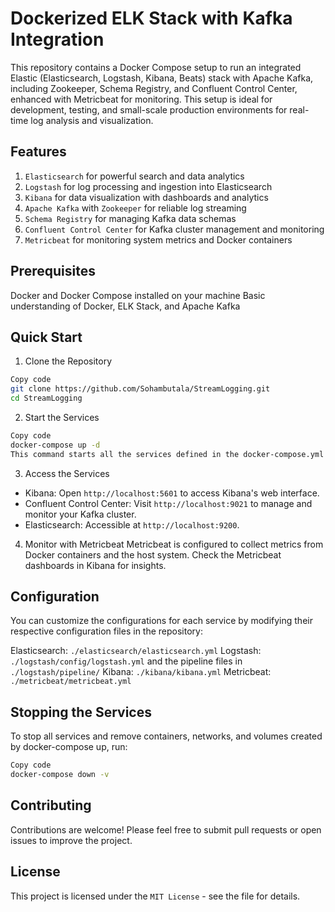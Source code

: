 # Dockerized ELK Stack with Kafka Integration
This repository contains a Docker Compose setup to run an integrated Elastic (Elasticsearch, Logstash, Kibana, Beats) stack with Apache Kafka, including Zookeeper, Schema Registry, and Confluent Control Center, enhanced with Metricbeat for monitoring. This setup is ideal for development, testing, and small-scale production environments for real-time log analysis and visualization.

## Features
1. `Elasticsearch` for powerful search and data analytics
2. `Logstash` for log processing and ingestion into Elasticsearch
3. `Kibana` for data visualization with dashboards and analytics
4. `Apache Kafka` with `Zookeeper` for reliable log streaming
5. `Schema Registry` for managing Kafka data schemas
6. `Confluent Control Center` for Kafka cluster management and monitoring
7. `Metricbeat` for monitoring system metrics and Docker containers

## Prerequisites
Docker and Docker Compose installed on your machine
Basic understanding of Docker, ELK Stack, and Apache Kafka

## Quick Start
1. Clone the Repository
```bash
Copy code
git clone https://github.com/Sohambutala/StreamLogging.git
cd StreamLogging
```
2. Start the Services
```bash
Copy code
docker-compose up -d
This command starts all the services defined in the docker-compose.yml file in detached mode.
```

3. Access the Services
- Kibana: Open `http://localhost:5601` to access Kibana's web interface.
- Confluent Control Center: Visit `http://localhost:9021` to manage and monitor your Kafka cluster.
- Elasticsearch: Accessible at `http://localhost:9200`.

4. Monitor with Metricbeat
Metricbeat is configured to collect metrics from Docker containers and the host system. Check the Metricbeat dashboards in Kibana for insights.

## Configuration
You can customize the configurations for each service by modifying their respective configuration files in the repository:

Elasticsearch: `./elasticsearch/elasticsearch.yml`
Logstash: `./logstash/config/logstash.yml` and the pipeline files in `./logstash/pipeline/`
Kibana: `./kibana/kibana.yml`
Metricbeat: `./metricbeat/metricbeat.yml`

## Stopping the Services
To stop all services and remove containers, networks, and volumes created by docker-compose up, run:
```bash
Copy code
docker-compose down -v
```
## Contributing
Contributions are welcome! Please feel free to submit pull requests or open issues to improve the project.

## License
This project is licensed under the `MIT License` - see the file for details.
